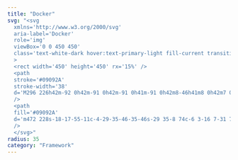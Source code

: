 ```yaml
---
title: "Docker"
svg: "<svg
  xmlns='http://www.w3.org/2000/svg'
  aria-label='Docker'
  role='img'
  viewBox='0 0 450 450'
  class='text-white-dark hover:text-primary-light fill-current transition-[opacity_.5s,color_.5s]'
  >
  <rect width='450' height='450' rx='15%' />
  <path
  stroke='#09092A'
  stroke-width='38'
  d='M296 226h42m-92 0h42m-91 0h42m-91 0h41m-91 0h42m8-46h41m8 0h42m7 0h42m-42-46h42'
  />
  <path
  fill='#09092A'
  d='m472 228s-18-17-55-11c-4-29-35-46-35-46s-29 35-8 74c-6 3-16 7-31 7H68c-5 19-5 145 133 145 99 0 173-46 208-130 52 4 63-39 63-39'
  />
  </svg>"
radius: 35
category: "Framework"
---
```

